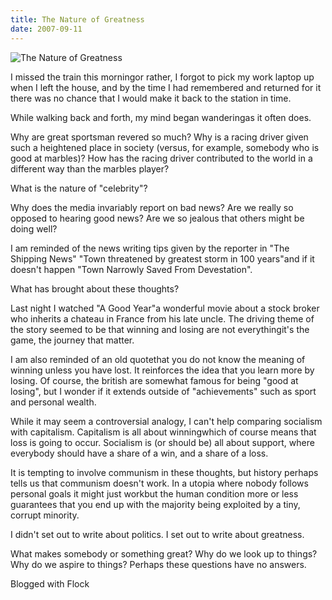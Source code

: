 ```yaml
---
title: The Nature of Greatness
date: 2007-09-11
---
```


![The Nature of Greatness](https://source.unsplash.com/-m88z7ily-w/1600x900)

I missed the train this morningor rather, I forgot to pick my work laptop up when I left the house, and by the time I had remembered and returned for it there was no chance that I would make it back to the station in time.

While walking back and forth, my mind began wanderingas it often does.

Why are great sportsman revered so much? Why is a racing driver given such a heightened place in society (versus, for example, somebody who is good at marbles)? How has the racing driver contributed to the world in a different way than the marbles player?

What is the nature of "celebrity"?

Why does the media invariably report on bad news? Are we really so opposed to hearing good news? Are we so jealous that others might be doing well?

I am reminded of the news writing tips given by the reporter in "The Shipping News" "Town threatened by greatest storm in 100 years"and if it doesn't happen "Town Narrowly Saved From Devestation".

What has brought about these thoughts?

Last night I watched "A Good Year"a wonderful movie about a stock broker who inherits a chateau in France from his late uncle. The driving theme of the story seemed to be that winning and losing are not everythingit's the game, the journey that matter.

I am also reminded of an old quotethat you do not know the meaning of winning unless you have lost. It reinforces the idea that you learn more by losing. Of course, the british are somewhat famous for being "good at losing", but I wonder if it extends outside of "achievements" such as sport and personal wealth.

While it may seem a controversial analogy, I can't help comparing socialism with capitalism. Capitalism is all about winningwhich of course means that loss is going to occur. Socialism is (or should be) all about support, where everybody should have a share of a win, and a share of a loss.

It is tempting to involve communism in these thoughts, but history perhaps tells us that communism doesn't work. In a utopia where nobody follows personal goals it might just workbut the human condition more or less guarantees that you end up with the majority being exploited by a tiny, corrupt minority.

I didn't set out to write about politics. I set out to write about greatness.

What makes somebody or something great? Why do we look up to things? Why do we aspire to things? Perhaps these questions have no answers.

Blogged with Flock
